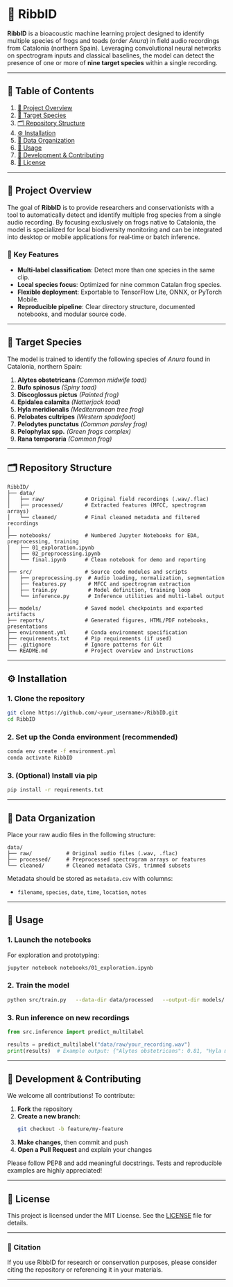# 🐸 RibbID

**RibbID** is a bioacoustic machine learning project designed to identify multiple species of frogs and toads (order *Anura*) in field audio recordings from Catalonia (northern Spain). Leveraging convolutional neural networks on spectrogram inputs and classical baselines, the model can detect the presence of one or more of **nine target species** within a single recording.

---

## 📑 Table of Contents

1. [🧠 Project Overview](#-project-overview)
2. [🐸 Target Species](#-target-species)
3. [🗂️ Repository Structure](#️-repository-structure)
4. [⚙️ Installation](#️-installation)
5. [📁 Data Organization](#-data-organization)
6. [🚀 Usage](#-usage)
7. [🤝 Development & Contributing](#-development--contributing)
8. [📄 License](#-license)

---

## 🧠 Project Overview

The goal of **RibbID** is to provide researchers and conservationists with a tool to automatically detect and identify multiple frog species from a single audio recording. By focusing exclusively on frogs native to Catalonia, the model is specialized for local biodiversity monitoring and can be integrated into desktop or mobile applications for real‑time or batch inference.

### 🔑 Key Features

- **Multi‑label classification**: Detect more than one species in the same clip.
- **Local species focus**: Optimized for nine common Catalan frog species.
- **Flexible deployment**: Exportable to TensorFlow Lite, ONNX, or PyTorch Mobile.
- **Reproducible pipeline**: Clear directory structure, documented notebooks, and modular source code.

---

## 🐸 Target Species

The model is trained to identify the following species of *Anura* found in Catalonia, northern Spain:

1. **Alytes obstetricans** *(Common midwife toad)*
2. **Bufo spinosus** *(Spiny toad)*
3. **Discoglossus pictus** *(Painted frog)*
4. **Epidalea calamita** *(Natterjack toad)*
5. **Hyla meridionalis** *(Mediterranean tree frog)*
6. **Pelobates cultripes** *(Western spadefoot)*
7. **Pelodytes punctatus** *(Common parsley frog)*
8. **Pelophylax spp.** *(Green frogs complex)*
9. **Rana temporaria** *(Common frog)*

---

## 🗂️ Repository Structure

```plaintext
RibbID/
├── data/
│   ├── raw/             # Original field recordings (.wav/.flac)
│   ├── processed/       # Extracted features (MFCC, spectrogram arrays)
│   └── cleaned/         # Final cleaned metadata and filtered recordings
│
├── notebooks/           # Numbered Jupyter Notebooks for EDA, preprocessing, training
│   ├── 01_exploration.ipynb
│   ├── 02_preprocessing.ipynb
│   └── final.ipynb      # Clean notebook for demo and reporting
│
├── src/                 # Source code modules and scripts
│   ├── preprocessing.py  # Audio loading, normalization, segmentation
│   ├── features.py       # MFCC and spectrogram extraction
│   ├── train.py          # Model definition, training loop
│   └── inference.py      # Inference utilities and multi-label output
│
├── models/              # Saved model checkpoints and exported artifacts
├── reports/             # Generated figures, HTML/PDF notebooks, presentations
├── environment.yml      # Conda environment specification
├── requirements.txt     # Pip requirements (if used)
├── .gitignore           # Ignore patterns for Git
└── README.md            # Project overview and instructions
```

---

## ⚙️ Installation

### 1. Clone the repository

```bash
git clone https://github.com/<your_username>/RibbID.git
cd RibbID
```

### 2. Set up the Conda environment (recommended)

```bash
conda env create -f environment.yml
conda activate RibbID
```

### 3. (Optional) Install via pip

```bash
pip install -r requirements.txt
```

---

## 📁 Data Organization

Place your raw audio files in the following structure:

```
data/
├── raw/           # Original audio files (.wav, .flac)
├── processed/     # Preprocessed spectrogram arrays or features
└── cleaned/       # Cleaned metadata CSVs, trimmed subsets
```

Metadata should be stored as `metadata.csv` with columns:

- `filename`, `species`, `date`, `time`, `location`, `notes`

---

## 🚀 Usage

### 1. Launch the notebooks

For exploration and prototyping:

```bash
jupyter notebook notebooks/01_exploration.ipynb
```

### 2. Train the model

```bash
python src/train.py   --data-dir data/processed   --output-dir models/   --epochs 50   --batch-size 32
```

### 3. Run inference on new recordings

```python
from src.inference import predict_multilabel

results = predict_multilabel("data/raw/your_recording.wav")
print(results)  # Example output: {"Alytes obstetricans": 0.81, "Hyla meridionalis": 0.64}
```

---

## 🤝 Development & Contributing

We welcome all contributions! To contribute:

1. **Fork** the repository  
2. **Create a new branch**:  
   ```bash
   git checkout -b feature/my-feature
   ```
3. **Make changes**, then commit and push  
4. **Open a Pull Request** and explain your changes

Please follow PEP8 and add meaningful docstrings. Tests and reproducible examples are highly appreciated!

---

## 📄 License

This project is licensed under the MIT License. See the [LICENSE](LICENSE) file for details.

---

### 💚 Citation

If you use RibbID for research or conservation purposes, please consider citing the repository or referencing it in your materials.

---
